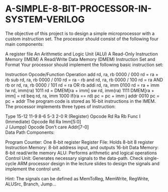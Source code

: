 # A-SIMPLE-8-BIT-PROCESSOR-IN-SYSTEM-VERILOG

The objective of this project is to design a simple microprocessor with a custom instruction set. The processor should consist of the following four main components:

A register file
An Arithmetic and Logic Unit (ALU)
A Read-Only Instruction Memory (IMEM)
A Read/Write Data Memory (DMEM)
Instruction Set and Format
Your processor should implement the following basic instruction set:

Instruction	Opcode/Function	Operation
add rd, ra, rb	0000 / 000	rd = ra + rb
sub rd, ra, rb	0000 / 010	rd = ra - rb
and rd, ra, rb	0000 / 100	rd = ra AND rb
or rd, ra, rb	0000 / 101	rd = ra OR rb
addi rd, ra, imm	0100	rd = ra + imm
lw rd, imm(ra)	1011	rd = DMEM[ra + imm]
sw rd, imm(ra)	1111	DMEM[ra + imm] = rd
beq rd, ra, imm	1000	If(ra == rd) pc = pc + imm
j addr	0010	pc = pc + addr
The program code is stored as 16-bit instructions in the IMEM. The processor implements three types of instruction:

Type	15-12	11-9	8-6	5-3	2-0
R (Register)	Opcode	Rd	Ra	Rb	Func
I (Immediate)	Opcode	Rd	Ra	Imm[5:0]	
J (Jumpp)	Opcode	Don’t care	Addr[7-0]		
Data Path Components:

Program Counter: One 8-bit register
Register File: Holds 8-bit 8 register
Instruction Memory: 8-bit address input, and outputs 16-bit
Data Memory: 8-bit read/write memory
ALU: Performs arithmetic and logical operations
Control Unit: Generates necessary signals to the data-path. Check single-cycle ARM processor design in the lecture slides to design the signals and implement the control unit.

Hint: The signals can be defined as MemToReg, MemWrite, RegWrite, ALUSrc, Branch, Jump…
